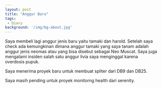 ```yaml
---
layout: post
title: "Anggur Baru"
tags:
 - Diary
background: '/img/bg-about.jpg'
---
```

Saya membeli lagi anggur jenis baru yaitu tamaki dan harold. Setelah saya check ada kemungkinan dimana anggur tamaki yang saya tanam adalah anggur jenis neomas atau yang bisa disebut sebagai Neo Muscat. Saya juga mengalami insiden salah satu anggur livia saya menginggal karena overdosis pupuk.

Saya menerima proyek baru untuk membuat spliter dari DB9 dan DB25. 

Saya masih pending untuk proyek monitorng health dari serenity.

